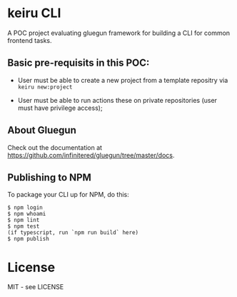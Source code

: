 # keiru CLI

A POC project evaluating gluegun framework for building a CLI for common frontend tasks.

## Basic pre-requisits in this POC:

- User must be able to create a new project from a template repositry via `keiru new:project`

- User must be able to run actions these on private repositories (user must have privilege access);

## About Gluegun

Check out the documentation at https://github.com/infinitered/gluegun/tree/master/docs.

## Publishing to NPM

To package your CLI up for NPM, do this:

```shell
$ npm login
$ npm whoami
$ npm lint
$ npm test
(if typescript, run `npm run build` here)
$ npm publish
```

# License

MIT - see LICENSE
